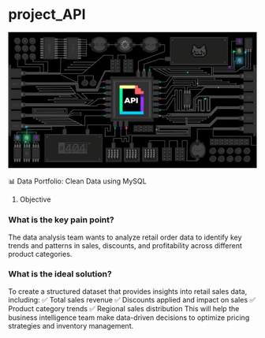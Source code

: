 # project_API

![ API ](images/download.jpg)

📊 Data Portfolio: Clean Data using MySQL
1. Objective
### What is the key pain point?
The data analysis team wants to analyze retail order data to identify key trends and patterns in sales, discounts, and profitability across different product categories.
### What is the ideal solution?
To create a structured dataset that provides insights into retail sales data, including:
✅ Total sales revenue
✅ Discounts applied and impact on sales
✅ Product category trends
✅ Regional sales distribution
This will help the business intelligence team make data-driven decisions to optimize pricing strategies and inventory management.

